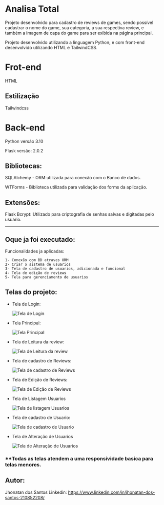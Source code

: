 # Analisa Total

Projeto desenvolvido para cadastro de reviews de games, sendo possível cadastrar o nome do game, sua categoria, a sua respectiva review, e também a imagem de capa do game para ser exibida na página principal.

Projeto desenvolvido utilizando a linguagem Python, e com front-end desenvolvido utilizando HTML e TailwindCSS.

# Frot-end

HTML

## Estilização

Tailwindcss

# Back-end

Python versão 3.10

Flask versão: 2.0.2

## Bibliotecas:

SQLAlchemy - ORM utilizada para conexão com o Banco de dados.

WTForms - Biblioteca utilizada para validação dos forms da aplicação.

## Extensões:

Flask Bcrypt: Utilizado para criptografia de senhas salvas e digitadas pelo usuario.

-----
## Oque ja foi executado:

Funcionalidades ja aplicadas:

    1- Conexão com BD atraves ORM
    2- Criar o sistema de usuarios 
    3- Tela de cadastro de usuarios, adicionada e funcional
    4- Tela de edição de reviews
    5- Tela para gerenciamento de usuarios


## Telas do projeto:

- Tela de Login:

    ![Tela de Login](https://github.com/Jhonatan-port/assets/blob/main/Tela%20de%20Login.png)
    
    
 - Tela Principal:

    ![Tela Principal](https://github.com/Jhonatan-port/assets/blob/main/Tela%20principal.png)

 - Tela de Leitura da review:

    ![Tela de Leitura da review](https://github.com/Jhonatan-port/assets/blob/main/Leitura%20Review.png)

 - Tela de cadastro de Reviews:

    ![Tela de cadastro de Reviews](https://github.com/Jhonatan-port/assets/blob/main/Nova%20Review.png)

 - Tela de Edição de Reviews:

    ![Tela de Edição de Reviews](https://github.com/Jhonatan-port/assets/blob/main/editar%20Review.png)

 - Tela de Listagem Usuarios

    ![Tela de listagem Usuarios](https://github.com/Jhonatan-port/assets/blob/main/Usuarios%20Cadastrados.png)

 - Tela de cadastro de Usuario:

    ![Tela de cadastro de Usuario](https://github.com/Jhonatan-port/assets/blob/main/Cadastro%20de%20usuario.png)

 - Tela de Alteração de Usuarios

    ![Tela de Alteração de Usuarios](https://github.com/Jhonatan-port/assets/blob/main/Editar%20Usuarios.png)
    

### **Todas as telas atendem a uma responsividade basica para telas menores.

## Autor:
Jhonatan dos Santos
Linkedin: https://www.linkedin.com/in/jhonatan-dos-santos-210852208/


  
